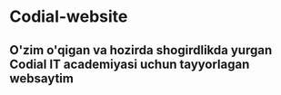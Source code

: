 # Codial-website
## O'zim o'qigan va hozirda shogirdlikda yurgan Codial IT academiyasi uchun tayyorlagan websaytim
